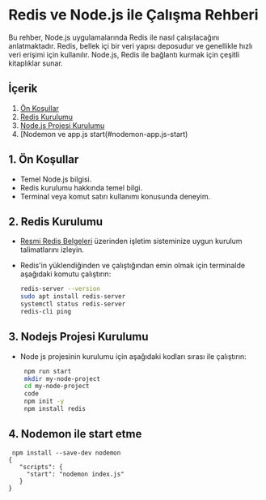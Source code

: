 # Redis ve Node.js ile Çalışma Rehberi

Bu rehber, Node.js uygulamalarında Redis ile nasıl çalışılacağını anlatmaktadır. Redis, bellek içi bir veri yapısı deposudur ve genellikle hızlı veri erişimi için kullanılır. Node.js, Redis ile bağlantı kurmak için çeşitli kitaplıklar sunar.

## İçerik

1. [Ön Koşullar](#ön-koşullar)
2. [Redis Kurulumu](#redis-kurulumu)
3. [Node.js Projesi Kurulumu](#nodejs-projesi-kurulumu)
4. [Nodemon ve app.js start(#nodemon-app.js-start)
   

## 1. Ön Koşullar

- Temel Node.js bilgisi.
- Redis kurulumu hakkında temel bilgi.
- Terminal veya komut satırı kullanımı konusunda deneyim.

## 2. Redis Kurulumu

- [Resmi Redis Belgeleri](https://redis.io/documentation) üzerinden işletim sisteminize uygun kurulum talimatlarını izleyin.
- Redis'in yüklendiğinden ve çalıştığından emin olmak için terminalde aşağıdaki komutu çalıştırın:

  ```bash
  redis-server --version
  sudo apt install redis-server
  systemctl status redis-server
  redis-cli ping
## 3. Nodejs Projesi Kurulumu

- Node js projesinin kurulumu için aşağıdaki kodları sırası ile çalıştırın:

  ```bash
   npm run start  
   mkdir my-node-project
   cd my-node-project
   code
   npm init -y
   npm install redis
  

## 4. Nodemon ile start etme
  
	 npm install --save-dev nodemon
    {
       "scripts": {
         "start": "nodemon index.js"
       }
    }
 
